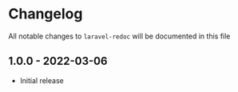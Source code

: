 # Changelog

All notable changes to `laravel-redoc` will be documented in this file

## 1.0.0 - 2022-03-06

- Initial release
